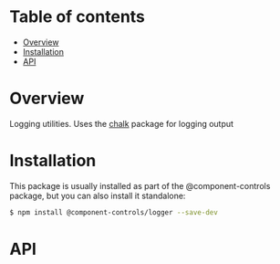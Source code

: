 # Table of contents

-   [Overview](#overview)
-   [Installation](#installation)
-   [API](#api)

# Overview

Logging utilities. Uses the [chalk](https://github.com/chalk/chalk#readme) package for logging output

# Installation

This package is usually installed as part of the @component-controls package, but you can also install it standalone:

```bash
$ npm install @component-controls/logger --save-dev
```

# API

<tsdoc-typescript entry="./src/index.ts" files="../specification/src/configuration.ts"/>

<!-- START-TSDOC-TYPESCRIPT -->

<!-- END-TSDOC-TYPESCRIPT -->
